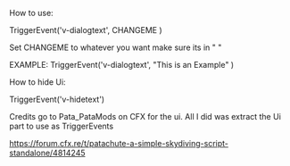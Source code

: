 How to use:

TriggerEvent('v-dialogtext', CHANGEME )

Set CHANGEME to whatever you want make sure its in " " 

EXAMPLE: TriggerEvent('v-dialogtext', "This is an Example" )

How to hide Ui:

TriggerEvent('v-hidetext')


Credits go to Pata_PataMods on CFX for the ui. All I did was extract the Ui part to use as TriggerEvents

https://forum.cfx.re/t/patachute-a-simple-skydiving-script-standalone/4814245


